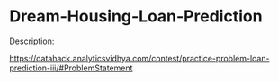 # Dream-Housing-Loan-Prediction

Description:

https://datahack.analyticsvidhya.com/contest/practice-problem-loan-prediction-iii/#ProblemStatement
